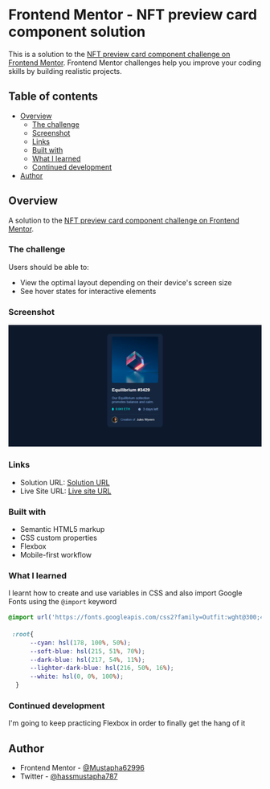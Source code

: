 # Frontend Mentor - NFT preview card component solution

This is a solution to the [NFT preview card component challenge on Frontend Mentor](https://www.frontendmentor.io/challenges/nft-preview-card-component-SbdUL_w0U). Frontend Mentor challenges help you improve your coding skills by building realistic projects. 

## Table of contents

- [Overview](#overview)
  - [The challenge](#the-challenge)
  - [Screenshot](#screenshot)
  - [Links](#links)
  - [Built with](#built-with)
  - [What I learned](#what-i-learned)
  - [Continued development](#continued-development)
- [Author](#author)


## Overview

A solution to the [NFT preview card component challenge on Frontend Mentor](https://www.frontendmentor.io/challenges/nft-preview-card-component-SbdUL_w0U).

### The challenge

Users should be able to:

- View the optimal layout depending on their device's screen size
- See hover states for interactive elements

### Screenshot

![](./screenshot.png)


### Links

- Solution URL: [Solution URL](https://your-solution-url.com)
- Live Site URL: [Live site URL]( https://mustapha62996.github.io/nft-preview-card-component-main/)



### Built with

- Semantic HTML5 markup
- CSS custom properties
- Flexbox
- Mobile-first workflow


### What I learned

  I learnt how to create and use variables in CSS and also import Google Fonts using the `@import` keyword 


```css
@import url('https://fonts.googleapis.com/css2?family=Outfit:wght@300;400;600&display=swap');

 :root{
      --cyan: hsl(178, 100%, 50%);
      --soft-blue: hsl(215, 51%, 70%);
      --dark-blue: hsl(217, 54%, 11%);
      --lighter-dark-blue: hsl(216, 50%, 16%);
      --white: hsl(0, 0%, 100%);
  }
```


### Continued development

I'm going to keep practicing Flexbox in order to finally get the hang of it


## Author

- Frontend Mentor - [@Mustapha62996](https://www.frontendmentor.io/profile/Mustapha62996)
- Twitter - [@hassmustapha787](https://www.twitter.com/hassmustapha787)

